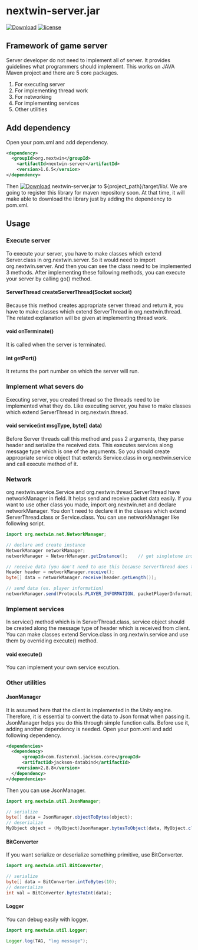 # nextwin-server.jar
[![Download](https://img.shields.io/badge/download-v1.6.5-blue)](https://github.com/nextwingames/server-framework/releases/download/v1.6.5/nextwin-server-1.6.5.jar)
[![license](https://img.shields.io/github/license/mashape/apistatus.svg)](https://github.com/nextwingames/server/blob/master/LICENSE) 

## Framework of game server
Server developer do not need to implement all of server. It provides guidelines what programmers should implement. This works on JAVA Maven project and there are 5 core packages.
1. For executing server
2. For implementing thread work
3. For networking
4. For implementing services
5. Other utilities

## Add dependency
Open your pom.xml and add dependency.
```xml
<dependency>
  <groupId>org.nextwin</groupId>
	<artifactId>nextwin-server</artifactId>
	<version>1.6.5</version>
</dependency>
```
Then [![Download](https://img.shields.io/badge/download-v1.6.5-blue)](https://github.com/nextwingames/server-framework/releases/download/v1.6.5/nextwin-server-1.6.5.jar) nextwin-server.jar to ${project_path}/target/lib/. We are going to register this library for maven repository soon. At that time, it will make able to download the library just by adding the dependency to pom.xml.

## Usage
### Execute server
To execute your server, you have to make classes which extend Server.class in org.nextwin.server. So it would need to import org.nextwin.server. And then you can see the class need to be implemented 3 methods. After implementing these following methods, you can execute your server by calling go() method.
#### ServerThread createServerThread(Socket socket)
Because this method creates appropriate server thread and return it, you have to make classes which extend ServerThread in org.nextwin.thread. 
The related explanation will be given at implementing thread work.
#### void onTerminate()
It is called when the server is terminated.
#### int getPort()
It returns the port number on which the server will run.
### Implement what severs do
Executing server, you created thread so the threads need to be implemented what they do. Like executing server, you have to make classes which extend ServerThread in org.nextwin.thread.
#### void service(int msgType, byte[] data)
Before Server threads call this method and pass 2 arguments, they parse header and serialize the received data. This executes services along message type which is one of the arguments. So you should create appropriate service object that extends Service.class in org.nextwin.service and call execute method of it.
### Network
org.nextwin.service.Service and org.nextwin.thread.ServerThread have networkManager in field. It helps send and receive packet data easily. If you want to use other class you made, import org.nextwin.net and declare networkManager. You don't need to declare it in the classes which extend ServerThread.class or Service.class. You can use networkManager like following script.
```java
import org.nextwin.net.NetworkManager;

// declare and create instance
NetworkManager networkManager;
networkManager = NetworkManager.getInstance();    // get singletone instance

// receive data (you don't need to use this because ServerThread does this)
Header header = networkManager.receive();
byte[] data = networkManager.receive(header.getLength());

// send data (ex. player information)
networkManager.send(Protocols.PLAYER_INFORMATION, packetPlayerInformation);    // Protocols.PLAYER_INFORMATION is an integer value, packetPlayerInformation is an ex object.
```
### Implement services
In service() method which is in ServerThread.class, service object should be created along the message type of header which is received from client. You can make classes extend Service.class in org.nextwin.service and use them by overriding execute() method.
#### void execute()
You can implement your own service excution.
### Other utilities
#### JsonManager
It is assumed here that the client is implemented in the Unity engine. Therefore, it is essential to convert the data to Json format when passing it. JsonManager helps you do this through simple function calls. Before use it, adding another dependency is needed.
Open your pom.xml and add following dependency.
```xml
<dependencies>
  <dependency>
	  <groupId>com.fasterxml.jackson.core</groupId>
	  <artifactId>jackson-databind</artifactId>
    <version>2.8.8</version>
  </dependency>
</dependencies>  
```
Then you can use JsonManager.
```java
import org.nextwin.util.JsonManager;

// serialize
byte[] data = JsonManager.objectToBytes(object);
// deserialize
MyObject object = (MyObject)JsonManager.bytesToObject(data, MyObject.class);
```
#### BitConverter
If you want serialize or deserialize something primitive, use BitConverter.
```java
import org.nextwin.util.BitConverter;

// serialize
byte[] data = BitConverter.intToBytes(10);
// deserialize
int val = BitConverter.bytesToInt(data);
```
#### Logger
You can debug easily with logger.
```java
import org.nextwin.util.Logger;

Logger.log(TAG, "log message");
```
